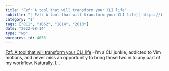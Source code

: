 ```yaml
---
title: "Fzf: A tool that will transform your CLI life"
subtitle: "[ Fzf: A tool that will transform your CLI life]( https://link.medium.com/3aagIVhwtsb) –I’m a CLI ju..."
category: "1"
tags: ["811", "1062", "1814", "2010"]
date: "2022-08-14"
type: "wp"
wordpress_id: 4056
---
```

[ Fzf: A tool that will transform your CLI life]( https://link.medium.com/3aagIVhwtsb) –I’m a CLI junkie, addicted to Vim motions, and never miss an opportunity to bring those two in to any part of my workflow. Naturally, I…